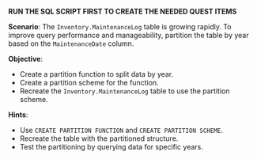 **RUN THE SQL SCRIPT FIRST TO CREATE THE NEEDED QUEST ITEMS**

**Scenario**:
The `Inventory.MaintenanceLog` table is growing rapidly. To improve query performance and manageability, partition the table by year based on the `MaintenanceDate` column.

**Objective**:
- Create a partition function to split data by year.
- Create a partition scheme for the function.
- Recreate the `Inventory.MaintenanceLog` table to use the partition scheme.

**Hints**:
- Use `CREATE PARTITION FUNCTION` and `CREATE PARTITION SCHEME`.
- Recreate the table with the partitioned structure.
- Test the partitioning by querying data for specific years.
